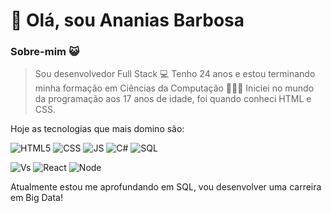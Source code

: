 # 👋 Olá, sou Ananias Barbosa

### Sobre-mim 😺

> Sou desenvolvedor Full Stack 💻  Tenho 24 anos e estou terminando minha formação em Ciências da Computação 👨🏼‍🎓
> Iniciei no mundo da programação aos 17 anos de idade, foi quando conheci HTML e CSS.
> 

Hoje as tecnologias que mais domino são:

![](https://img.icons8.com/color/42/000000/html-5--v1.png "HTML5")  ![CSS](https://img.icons8.com/color/42/000000/css3.png "CSS3") ![JS](https://img.icons8.com/color/42/000000/javascript--v1.png "Java Script") ![C#](https://img.icons8.com/color/42/000000/c-sharp-logo.png "C#")  ![SQL](https://img.icons8.com/color/43/000000/sql.png "SQL") 

![Vs](https://img.icons8.com/color/42/000000/visual-studio.png "Visual Studio")  ![React](https://img.icons8.com/color/42/000000/react-native.png "React")  ![Node](https://img.icons8.com/color/48/000000/nodejs.png "NodeJS")  



Atualmente estou me aprofundando em SQL, vou desenvolver uma carreira em Big Data!

